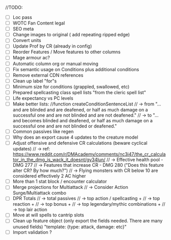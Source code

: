 //TODO: 
- [ ] Loc pass
- [ ] WOTC Fan Content legal
- [ ] SEO meta
- [ ] Change images to original ( add repeating ripped edge)
- [ ] Convert units
- [ ] Update Prof by CR (already in config)
- [ ] Reorder Features / Move features to other columns
- [ ] Mage armour ac?
- [ ] Automatic column org or manual moving
- [ ] Fix semantic usage on Conditions plus additional conditions
- [ ] Remove external CDN references
- [ ] Clean up label "for"s
- [ ] Minimum size for conditions (grappled, swallowed, etc)
- [ ] Prepared spellcasting class spell lists "from the cleric spell list"
- [ ] Life expectancy vs PC levels
- [ ] Make better lists: //function createConditionSentenceList
//  -> from "... and are blinded and are deafened, or half as much damage on a successful one and are not blinded and are not deafened."
//      -> to "... and becomes blinded and deafened, or half as much damage on a successful one and are not blinded or deafened."
- [ ] Common passives like regen
- [ ] Why does an export cause 4 updates to the creature model
- [ ] Adjust offensive and defensive CR calculations (beware cyclical updates)
//      -> ref: https://www.reddit.com/r/DMAcademy/comments/nc3i47/the_cr_calculator_in_the_dmg_is_wack_it_doesnt/gy34lun/
//      -> Effective health pool - DMG 277
//      -> Features that increase CR - DMG 280 ("Does this feature alter CR? By how much?")
//      -> Flying monsters with CR below 10 are considered effectively 2 AC higher
- [ ] More than 1 stat block / encounter calculator
- [ ] Merge projections for Multiattack
//      -> Consider Action Surge/Multiattack combo
- [ ] DPR Totals
//      -> total passives
//      -> top action / spellcasting +
//      -> top reaction + 
//      -> top bonus + 
//      -> top legendary/mythic combinations + 
//      -> top lair action
- [ ] Move at will spells to cantrip slots
- [ ] Clean up feature object (only export the fields needed. There are many unused fields) "template: {type: attack, damage: etc}"
- [ ] Import validation ?